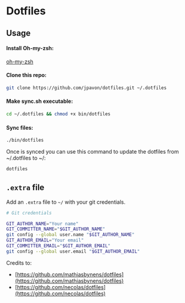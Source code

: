 # Dotfiles

## Usage

#### Install Oh-my-zsh:

[oh-my-zsh](https://github.com/robbyrussell/oh-my-zsh)

#### Clone this repo:

```bash
git clone https://github.com/jpavon/dotfiles.git ~/.dotfiles
```

#### Make sync.sh executable:

```bash
cd ~/.dotfiles && chmod +x bin/dotfiles
```

#### Sync files:

```bash
./bin/dotfiles
```

Once is synced you can use this command to update the dotfiles from ~/.dotfiles to ~/:

```bash
dotfiles
```

## `.extra` file

Add an `.extra` file to `~/` with your git credentials.

```bash
# Git credentials

GIT_AUTHOR_NAME="Your name"
GIT_COMMITTER_NAME="$GIT_AUTHOR_NAME"
git config --global user.name "$GIT_AUTHOR_NAME"
GIT_AUTHOR_EMAIL="Your email"
GIT_COMMITTER_EMAIL="$GIT_AUTHOR_EMAIL"
git config --global user.email "$GIT_AUTHOR_EMAIL"
```

Credits to:

- [https://github.com/mathiasbynens/dotfiles](https://github.com/mathiasbynens/dotfiles)
- [https://github.com/necolas/dotfiles](https://github.com/necolas/dotfiles)
